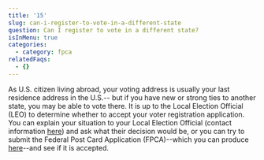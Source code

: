 ```yaml
---
title: '15'
slug: can-i-register-to-vote-in-a-different-state
question: Can I register to vote in a different state?
isInMenu: true
categories:
  - category: fpca
relatedFaqs:
  - {}
---
```

As  U.S. citizen living abroad, your voting address is usually your last residence address in the U.S.-- but if you have new or strong ties to another state, you may be able to vote there. It is up to the Local Election Official (LEO) to determine whether to accept your voter registration application. You can explain your situation to your Local Election Official (contact information [here](/states)) and ask what their decision would be, or you can try to submit the Federal Post Card Application (FPCA)--which you can produce [here](/)--and see if it is accepted.
